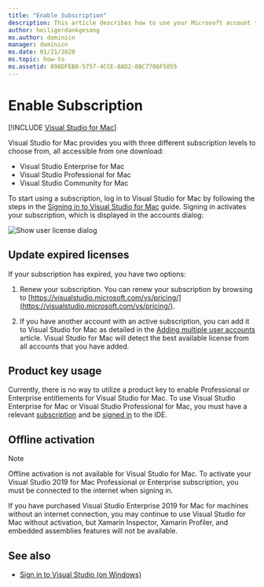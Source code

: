 ```yaml
---
title: "Enable Subscription"
description: This article describes how to use your Microsoft account to enable your subscription and unlock features in Visual Studio for Mac
author: heiligerdankgesang 
ms.author: dominicn
manager: dominicn
ms.date: 01/21/2020
ms.topic: how-to
ms.assetid: 898DFEB8-5757-4CCE-8AD2-8BC7706F5855
---
```

# Enable Subscription

 [!INCLUDE [Visual Studio for Mac](~/includes/applies-to-version/vs-mac-only.md)]

Visual Studio for Mac provides you with three different subscription levels to choose from, all accessible from one download:

* Visual Studio Enterprise for Mac
* Visual Studio Professional for Mac
* Visual Studio Community for Mac

To start using a subscription, log in to Visual Studio for Mac by following the steps in the [Signing in to Visual Studio for Mac](signing-in.md) guide. Signing in activates your subscription, which is displayed in the accounts dialog:

![Show user license dialog](media/user-accounts-login.png)

## Update expired licenses

If your subscription has expired, you have two options:

1. Renew your subscription. You can renew your subscription by browsing to [https://visualstudio.microsoft.com/vs/pricing/](https://visualstudio.microsoft.com/vs/pricing/).

2. If you have another account with an active subscription, you can add it to Visual Studio for Mac as detailed in the [Adding multiple user accounts](signing-in.md) article. Visual Studio for Mac will detect the best available license from all accounts that you have added.

## Product key usage

Currently, there is no way to utilize a product key to enable Professional or Enterprise entitlements for Visual Studio for Mac. To use Visual Studio Enterprise for Mac or Visual Studio Professional for Mac, you must have a relevant [subscription](https://visualstudio.microsoft.com/subscriptions/) and be [signed in](signing-in.md) to the IDE.

## Offline activation

> [!NOTE]
> Offline activation is not available for Visual Studio for Mac.
> To activate your Visual Studio 2019 for Mac Professional or Enterprise subscription, you must be connected to the internet when signing in.

If you have purchased Visual Studio Enterprise 2019 for Mac for machines without an internet connection, you may continue to use Visual Studio for Mac without activation, but Xamarin Inspector, Xamarin Profiler, and embedded assemblies features will not be available.

## See also

- [Sign in to Visual Studio (on Windows)](/visualstudio/ide/signing-in-to-visual-studio)